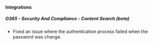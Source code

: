 
#### Integrations
##### O365 - Security And Compliance - Content Search (beta)
- Fixed an issue where the authentication process failed when the password was change.

